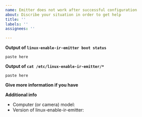 ```yaml
---
name: Emitter does not work after successful configuration
about: Discribe your situation in order to get help
title: ''
labels: ''
assignees: ''

---
```


<!--- Please look at the wiki before open an issue -->
<!--- https://github.com/EmixamPP/linux-enable-ir-emitter/wiki -->

**Output of `linux-enable-ir-emitter boot status`**
```
paste here
```

**Output of `cat /etc/linux-enable-ir-emitter/*`**
```
paste here
```

**Give more information if you have**
<!-- describe here if you have -->

**Additional info**
 - Computer (or camera) model: 
 - Version of linux-enable-ir-emitter: <!--- linux-enable-ir-emitter -V -->